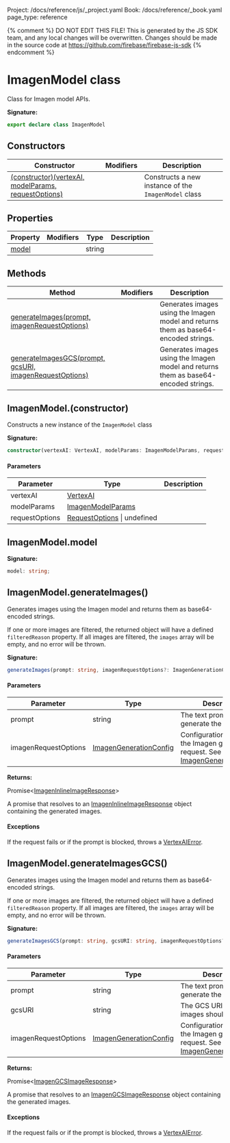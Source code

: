 Project: /docs/reference/js/_project.yaml
Book: /docs/reference/_book.yaml
page_type: reference

{% comment %}
DO NOT EDIT THIS FILE!
This is generated by the JS SDK team, and any local changes will be
overwritten. Changes should be made in the source code at
https://github.com/firebase/firebase-js-sdk
{% endcomment %}

# ImagenModel class
Class for Imagen model APIs.

<b>Signature:</b>

```typescript
export declare class ImagenModel 
```

## Constructors

|  Constructor | Modifiers | Description |
|  --- | --- | --- |
|  [(constructor)(vertexAI, modelParams, requestOptions)](./vertexai.imagenmodel.md#imagenmodelconstructor) |  | Constructs a new instance of the <code>ImagenModel</code> class |

## Properties

|  Property | Modifiers | Type | Description |
|  --- | --- | --- | --- |
|  [model](./vertexai.imagenmodel.md#imagenmodelmodel) |  | string |  |

## Methods

|  Method | Modifiers | Description |
|  --- | --- | --- |
|  [generateImages(prompt, imagenRequestOptions)](./vertexai.imagenmodel.md#imagenmodelgenerateimages) |  | Generates images using the Imagen model and returns them as base64-encoded strings. |
|  [generateImagesGCS(prompt, gcsURI, imagenRequestOptions)](./vertexai.imagenmodel.md#imagenmodelgenerateimagesgcs) |  | Generates images using the Imagen model and returns them as base64-encoded strings. |

## ImagenModel.(constructor)

Constructs a new instance of the `ImagenModel` class

<b>Signature:</b>

```typescript
constructor(vertexAI: VertexAI, modelParams: ImagenModelParams, requestOptions?: RequestOptions | undefined);
```

#### Parameters

|  Parameter | Type | Description |
|  --- | --- | --- |
|  vertexAI | [VertexAI](./vertexai.vertexai.md#vertexai_interface) |  |
|  modelParams | [ImagenModelParams](./vertexai.imagenmodelparams.md#imagenmodelparams_interface) |  |
|  requestOptions | [RequestOptions](./vertexai.requestoptions.md#requestoptions_interface) \| undefined |  |

## ImagenModel.model

<b>Signature:</b>

```typescript
model: string;
```

## ImagenModel.generateImages()

Generates images using the Imagen model and returns them as base64-encoded strings.

If one or more images are filtered, the returned object will have a defined `filteredReason` property. If all images are filtered, the `images` array will be empty, and no error will be thrown.

<b>Signature:</b>

```typescript
generateImages(prompt: string, imagenRequestOptions?: ImagenGenerationConfig): Promise<ImagenInlineImageResponse>;
```

#### Parameters

|  Parameter | Type | Description |
|  --- | --- | --- |
|  prompt | string | The text prompt used to generate the images. |
|  imagenRequestOptions | [ImagenGenerationConfig](./vertexai.imagengenerationconfig.md#imagengenerationconfig_interface) | Configuration options for the Imagen generation request. See [ImagenGenerationConfig](./vertexai.imagengenerationconfig.md#imagengenerationconfig_interface)<!-- -->. |

<b>Returns:</b>

Promise&lt;[ImagenInlineImageResponse](./vertexai.imageninlineimageresponse.md#imageninlineimageresponse_interface)<!-- -->&gt;

A promise that resolves to an [ImagenInlineImageResponse](./vertexai.imageninlineimageresponse.md#imageninlineimageresponse_interface) object containing the generated images.

#### Exceptions

If the request fails or if the prompt is blocked, throws a [VertexAIError](./vertexai.vertexaierror.md#vertexaierror_class)<!-- -->.

## ImagenModel.generateImagesGCS()

Generates images using the Imagen model and returns them as base64-encoded strings.

If one or more images are filtered, the returned object will have a defined `filteredReason` property. If all images are filtered, the `images` array will be empty, and no error will be thrown.

<b>Signature:</b>

```typescript
generateImagesGCS(prompt: string, gcsURI: string, imagenRequestOptions?: ImagenGenerationConfig): Promise<ImagenGCSImageResponse>;
```

#### Parameters

|  Parameter | Type | Description |
|  --- | --- | --- |
|  prompt | string | The text prompt used to generate the images. |
|  gcsURI | string | The GCS URI where the images should be stored. |
|  imagenRequestOptions | [ImagenGenerationConfig](./vertexai.imagengenerationconfig.md#imagengenerationconfig_interface) | Configuration options for the Imagen generation request. See [ImagenGenerationConfig](./vertexai.imagengenerationconfig.md#imagengenerationconfig_interface)<!-- -->. |

<b>Returns:</b>

Promise&lt;[ImagenGCSImageResponse](./vertexai.imagengcsimageresponse.md#imagengcsimageresponse_interface)<!-- -->&gt;

A promise that resolves to an [ImagenGCSImageResponse](./vertexai.imagengcsimageresponse.md#imagengcsimageresponse_interface) object containing the generated images.

#### Exceptions

If the request fails or if the prompt is blocked, throws a [VertexAIError](./vertexai.vertexaierror.md#vertexaierror_class)<!-- -->.

